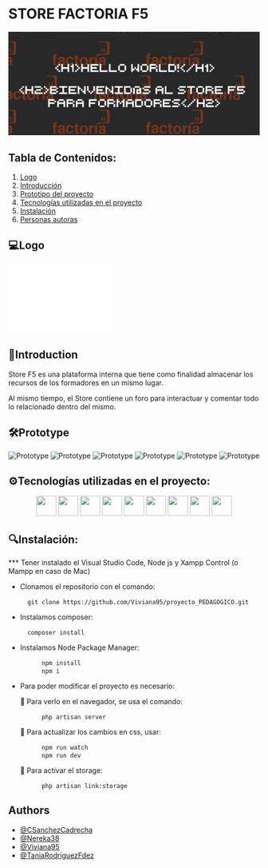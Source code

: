 # STORE FACTORIA F5
![Inicio](./public/assets/GIF.png)


## Tabla de Contenidos:
1. [Logo](#store-f5)
2. [Introducción](#introducción)
3. [Prototipo del proyecto](#prototipo-del-proyecto)
4. [Tecnologías utilizadas en el proyecto](#tecnologías-utilizadas-en-el-proyecto)
5. [Instalación](#instalación)
6. [Personas autoras](#personas-autoras)

## 💻Logo

![Logo](./public/assets/logo_factoria_white.png)

## 💠Introduction

Store F5 es una plataforma interna que tiene como finalidad almacenar los recursos de los formadores en un mismo lugar.

Al mismo tiempo, el Store contiene un foro para interactuar y comentar todo lo relacionado dentro del mismo.

## 🛠️Prototype
![Prototype]()
![Prototype]()
![Prototype]()
![Prototype]()
![Prototype]()
![Prototype]()

## ⚙️Tecnologías utilizadas en el proyecto:

<p align="center"> 
<img src="https://cdn.jsdelivr.net/gh/devicons/devicon/icons/html5/html5-original.svg" width="40" height="40"/>
<img src="https://cdn.jsdelivr.net/gh/devicons/devicon/icons/css3/css3-original.svg" width="40" height="40" />
<img src="https://cdn.jsdelivr.net/gh/devicons/devicon/icons/nodejs/nodejs-original-wordmark.svg" width="40" height="40"/>
<img src="https://cdn.jsdelivr.net/gh/devicons/devicon/icons/bootstrap/bootstrap-plain-wordmark.svg" width="40" height="40"/>
<img src="https://cdn.jsdelivr.net/gh/devicons/devicon/icons/mysql/mysql-original-wordmark.svg" width="40" height="40"/>
<img src="https://cdn.jsdelivr.net/gh/devicons/devicon/icons/php/php-original.svg" width="40" height="40"/>
<img src="https://cdn.jsdelivr.net/gh/devicons/devicon/icons/laravel/laravel-plain-wordmark.svg" width="40" height="40" />
<img src="https://cdn.jsdelivr.net/gh/devicons/devicon/icons/figma/figma-original.svg" width="40" height="40"/>
<img src="https://cdn.jsdelivr.net/gh/devicons/devicon/icons/canva/canva-original.svg" width="40" height="40"/>
                   
</p>

## 🔍Instalación:

*** Tener instalado el Visual Studio Code, Node js y Xampp Control (o Mampp en caso de Mac)
    
- Clonamos el repositorio con el comando:

        git clone https://github.com/Viviana95/proyecto_PEDAGOGICO.git

- Instalamos composer:

        composer install

- Instalamos Node Package Manager:

            npm install
            npm i

- Para poder modificar el proyecto es necesario:
        
    📂 Para verlo en el navegador, se usa el comando:
                

            php artisan server
               

    📂 Para actualizar los cambios en css, usar:
                
            npm run watch
            npm run dev
                
    📂 Para activar el storage:

            php artisan link:storage

    
## Authors

- [@CSanchezCadrecha](https://github.com/CSanchezCadrecha)
- [@Nereka38](https://github.com/Nereka38)
- [@Viviana95](https://github.com/Viviana95)
- [@TaniaRodriguezFdez](https://github.com/TaniaRodriguezFdez)

